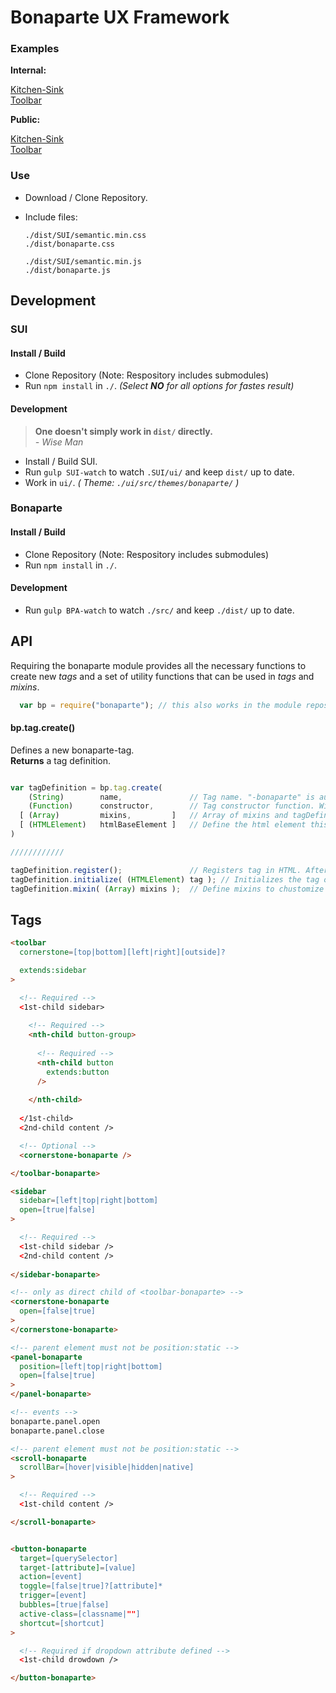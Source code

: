 # Bonaparte UX Framework

### Examples

__Internal:__

[Kitchen-Sink](https://github.dowjones.net/pages/newsroomdevelopment/bonaparte/examples/kitchen-sink.html)
<br>
[Toolbar](https://github.dowjones.net/pages/newsroomdevelopment/bonaparte/examples/toolbar.html)

__Public:__

[Kitchen-Sink](http://dowjones.github.io/bonaparte/examples/kitchen-sink.html)
<br>
[Toolbar](http://dowjones.github.io/bonaparte/examples/toolbar.html)


### Use

- Download / Clone Repository.
- Include files: 

  ```
  ./dist/SUI/semantic.min.css
  ./dist/bonaparte.css

  ./dist/SUI/semantic.min.js
  ./dist/bonaparte.js
  ```

## Development

### SUI
#### Install / Build

- Clone Repository (Note: Respository includes submodules)
- Run `npm install` in `./`. _(Select **NO** for all options for fastes result)_

#### Development

> __One doesn't simply work in `dist/` directly.__ <br>
> _- Wise Man_

- Install / Build SUI.
- Run `gulp SUI-watch` to watch `.SUI/ui/` and keep `dist/` up to date.
- Work in `ui/`. _( Theme: `./ui/src/themes/bonaparte/` )_


### Bonaparte

#### Install / Build

- Clone Repository (Note: Respository includes submodules)
- Run `npm install` in `./`.

#### Development

- Run `gulp BPA-watch` to watch `./src/` and keep `./dist/` up to date.

## API
Requiring the bonaparte module provides all the necessary functions to create new _tags_ and a set of utility functions that can be used in _tags_ and _mixins_.

```javascript
  var bp = require("bonaparte"); // this also works in the module repository itself
```

#### bp.tag.create()
Defines a new bonaparte-tag. <br>
__Returns__ a tag definition.

```javascript

var tagDefinition = bp.tag.create( 
    (String)        name,               // Tag name. "-bonaparte" is automatically appended.
    (Function)      constructor,        // Tag constructor function. Will be instanciated for every tag on the page.
  [ (Array)         mixins,         ]   // Array of mixins and tagDefinitions the new tag inherits from.
  [ (HTMLElement)   htmlBaseElement ]   // Define the html element this tag inherits from (Default: HTMLElement)
)

////////////

tagDefinition.register();               // Registers tag in HTML. After calling this function, the tag can be used in HTML.
tagDefinition.initialize( (HTMLElement) tag ); // Initializes the tag on an existion HTMLElement.
tagDefinition.mixin( (Array) mixins );  // Define mixins to chustomize existing tags behaviors.      

```


## Tags

```html
<toolbar
  cornerstone=[top|bottom][left|right][outside]?

  extends:sidebar
>

  <!-- Required -->
  <1st-child sidebar>
    
    <!-- Required -->
    <nth-child button-group>
    
      <!-- Required -->
      <nth-child button
        extends:button
      />
      
    </nth-child>
  
  </1st-child>
  <2nd-child content /> 

  <!-- Optional -->
  <cornerstone-bonaparte />

</toolbar-bonaparte>
```

```html
<sidebar
  sidebar=[left|top|right|bottom]
  open=[true|false]
>

  <!-- Required -->
  <1st-child sidebar />
  <2nd-child content /> 
  
</sidebar-bonaparte>
```

```html
<!-- only as direct child of <toolbar-bonaparte> -->
<cornerstone-bonaparte
  open=[false|true]
>
</cornerstone-bonaparte>
```

```html
<!-- parent element must not be position:static -->
<panel-bonaparte
  position=[left|top|right|bottom]
  open=[false|true]
>
</panel-bonaparte>

<!-- events -->
bonaparte.panel.open
bonaparte.panel.close

```

```html
<!-- parent element must not be position:static -->
<scroll-bonaparte
  scrollBar=[hover|visible|hidden|native]
>

  <!-- Required -->
  <1st-child content />

</scroll-bonaparte>
```

```html

<button-bonaparte
  target=[querySelector]
  target-[attribute]=[value]
  action=[event]
  toggle=[false|true]?[attribute]*
  trigger=[event]
  bubbles=[true|false]
  active-class=[classname|""]
  shortcut=[shortcut]
>

  <!-- Required if dropdown attribute defined -->
  <1st-child drowdown />

</button-bonaparte>
```
